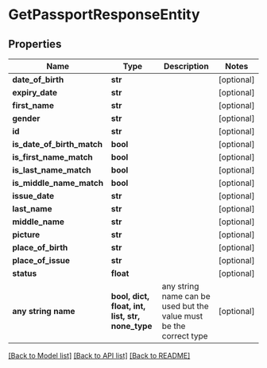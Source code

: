# GetPassportResponseEntity


## Properties
Name | Type | Description | Notes
------------ | ------------- | ------------- | -------------
**date_of_birth** | **str** |  | [optional] 
**expiry_date** | **str** |  | [optional] 
**first_name** | **str** |  | [optional] 
**gender** | **str** |  | [optional] 
**id** | **str** |  | [optional] 
**is_date_of_birth_match** | **bool** |  | [optional] 
**is_first_name_match** | **bool** |  | [optional] 
**is_last_name_match** | **bool** |  | [optional] 
**is_middle_name_match** | **bool** |  | [optional] 
**issue_date** | **str** |  | [optional] 
**last_name** | **str** |  | [optional] 
**middle_name** | **str** |  | [optional] 
**picture** | **str** |  | [optional] 
**place_of_birth** | **str** |  | [optional] 
**place_of_issue** | **str** |  | [optional] 
**status** | **float** |  | [optional] 
**any string name** | **bool, dict, float, int, list, str, none_type** | any string name can be used but the value must be the correct type | [optional]

[[Back to Model list]](../README.md#documentation-for-models) [[Back to API list]](../README.md#documentation-for-api-endpoints) [[Back to README]](../README.md)


